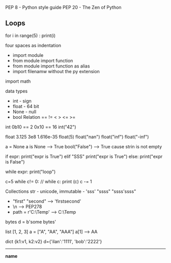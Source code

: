 PEP 8 - Python style guide
PEP 20 - The Zen of Python

## Loops
for i in range(5) :
	print(i)

four spaces as indentation

* import module
* from module import function
* from module import function as alias
* import filenamw without the py extension


import math

data types
* int  - sign
* float - 64 bit
* None - null
* bool
Relation
== != < > <= >=

int
0b10  == 2
0x10 == 16
int("42")

float 
3.125
3e8
1.616e-35
float(5)
float("nan")
float("inf")
float("-inf")

a = None
a is None --> True
bool("False") --> True cause strin is not empty

if expr:
	print("expr is True")
elif "SSS"
	print("expr is True")
else:
	print("expr is False")

while expr:
	print("loop")

c=5
while c!= 0:	// while c:
    print (c)
	c -= 1

Collections
str - unicode, immutable - 'sss' "ssss"  "ssss'ssss"
* "first" "second" --> 'firstsecond'
* \n  --> PEP278
* path = r'C:\Temp\' --> C:\Temp

bytes
d = b'some bytes'

list 
[1, 2, 3]
a = ["A", "AA", "AAA"]
a[1]  --> AA

dict
{k1:v1, k2:v2}
d={'ilan':'1111', 'bob':'2222'}


-----------------------------
__name__ 